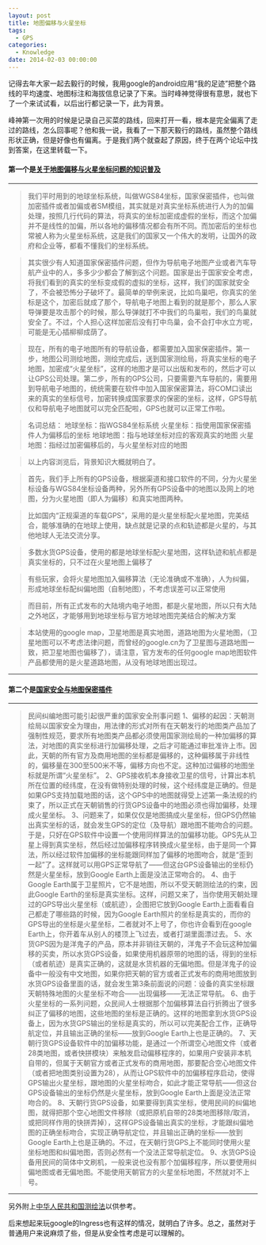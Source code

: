 ```yaml
---
layout: post
title: 地图偏移与火星坐标
tags:
  - GPS
categories:
  - Knowledge
date: 2014-02-03 00:00:00
---
```


记得去年大家一起去毅行的时候，我用google的android应用“我的足迹”把整个路线的平均速度、地图标注和海拔信息记录了下来。当时峰神觉得很有意思，就也下了一个来试试看，以后出行都记录一下，此为背景。

峰神第一次用的时候是记录自己买菜的路线，回来打开一看，根本是完全偏离了走过的路线，怎么回事呢？他和我一说，我看了一下那天毅行的路线，虽然整个路线形状正确，但是好像也有偏离。于是我们两个就查起了原因，终于在两个论坛中找到答案，在这里转载一下。


#### 第一个是[关于地图偏移与火星坐标问题的知识普及](http://www.foooooot.com/club/4/topic/740/)

<!-- more -->

---

>我们平时用到的地球坐标系统，叫做WGS84坐标，国家保密插件，也叫做加密插件或者加偏或者SM模组，其实就是对真实坐标系统进行人为的加偏处理，按照几行代码的算法，将真实的坐标加密成虚假的坐标，而这个加偏并不是线性的加偏，所以各地的偏移情况都会有所不同。而加密后的坐标也常被人称为火星坐标系统，这是我们的国家又一个伟大的发明，让国外的政府和企业等，都看不懂我们的坐标系统。

> 其实很少有人知道国家保密插件问题，但作为导航电子地图产业或者汽车导航产业中的人，多多少少都会了解到这个问题。国家是出于国家安全考虑，将我们看到的真实的坐标变成假的虚拟的坐标，这样，我们的国家就安全了，不会被恐怖分子破坏了。最简单的举例来说，比如鸟巢吧，你真实的坐标是这个，加密后就成了那个，导航电子地图上看到的就是那个，那么人家导弹要是攻击那个的时候，那么导弹就打不中我们的鸟巢啦，我们的鸟巢就安全了。不过，个人担心这样加密后没有打中鸟巢，会不会打中水立方呢，可能是无心插柳柳成荫了。

> 现在，所有的电子地图所有的导航设备，都需要加入国家保密插件。第一步，地图公司测绘地图，测绘完成后，送到国家测绘局，将真实坐标的电子地图，加密成“火星坐标”，这样的地图才是可以出版和发布的，然后才可以让GPS公司处理。第二步，所有的GPS公司，只要需要汽车导航的，需要用到导航电子地图的，统统需要在软件中加入国家保密算法，将COM口读出来的真实的坐标信号，加密转换成国家要求的保密的坐标，这样，GPS导航仪和导航电子地图就可以完全匹配啦，GPS也就可以正常工作啦。

>名词总结：
 地球坐标：指WGS84坐标系统
 火星坐标：指使用国家保密插件人为偏移后的坐标
 地球地图：指与地球坐标对应的客观真实的地图
 火星地图：指经过加密偏移后的，与火星坐标对应的地图

> 以上内容浏览后，背景知识大概就明白了。

> 首先，我们手上所有的GPS设备，根据渠道和接口软件的不同，分为火星坐标设备与WGS84坐标设备两种，另外所有GPS设备中的地图以及网上的地图，分为火星地图（即人为偏移）和真实地图两种。

> 比如国内“正规渠道的车载GPS”，采用的是火星坐标配火星地图，完美结合，能够准确的在地球上使用，缺点就是记录的点和轨迹都是火星的，与其他地球人无法交流分享。

> 多数水货GPS设备，使用的都是地球坐标配火星地图，这样轨迹和航点都是真实坐标的，只不过在火星地图上偏移了

> 有些玩家，会将火星地图加入偏移算法（无论准确或不准确），人为纠偏，形成地球坐标配纠偏地图（自制地图），不考虑误差可以正常使用

> 而目前，所有正式发布的大陆境内电子地图，都是火星地图，所以只有大陆之外地区，才能够用到地球坐标与官方地球地图完美结合的解决方案

> 本站使用的google map，卫星地图是真实地图，道路地图为火星地图，（卫星地图可以不考虑法律问题，而曾经的google.cn为了卫星图与道路地图一致，把卫星地图也偏移了），请注意，官方发布的任何google map地图软件产品都使用的是火星道路地图，从没有地球地图出现过。

---

#### 第二个是[国家安全与地图保密插件](http://122.226.111.98/bbs/viewthread.php?tid=13045992&bbsid=147)

---

> 民间纠编地图可能引起很严重的国家安全刑事问题
1、偏移的起因：天朝测绘局以国家安全为理由，用法律的形式对所有在天朝发行的地图类产品加了强制性规范，要求所有地图类产品都必须使用国家测绘局的一种加偏移的算法，对地图的真实坐标进行加偏移处理，之后才可能通过审批准许上市。因此，天朝的所有官方及商用地图的坐标都是偏移的，这种偏移属于非线性的，偏移量在300至500米不等，偏移方向也不定。这种加过偏移的地图坐标就是所谓“火星坐标”。
2、GPS接收机本身接收卫星的信号，计算出本机所在位置的经纬度，在没有做特别处理的时候，这个经纬度是正确的。但是如果GPS支持加载地图的话，这个GPS中的地图就得受上述第一条法规的约束了，所以正式在天朝销售的行货GPS设备中的地图必须也得加偏移，处理成火星坐标。
3、问题来了，如果仅仅是地图搞成火星坐标，但GPS仍然输出真实坐标的话，就会发生GPS的定位（及导航）跟地图不能吻合的问题。于是，只好在GPS软件中设置一个使用同样算法的加偏移功能。GPS先从卫星上得到真实坐标，然后经过加偏移程序转换成火星坐标，由于是同一个算法，所以经过软件加偏移的坐标能跟同样加了偏移的地图吻合，就是“歪到一起”了。这样就可以用GPS正常导航了——但这台GPS设备输出的坐标仍然是火星坐标，放到Google Earth上面是没法正常吻合的。
4、由于Google Earth属于卫星照片，它不是地图，所以不受天朝测绘法的约束，因此Google Earth的坐标是真实坐标。这样，问题又来了，当你使用天朝处理过的GPS导出火星坐标（或航迹），企图把它放到Google Earth上面看看自己都走了哪些路的时候，因为Google Earth照片的坐标是真实的，而你的GPS导出的坐标是火星坐标，二者就对不上号了，你也许会看到在google Earth上，你开着车从别人的楼顶上飞过去，或者打湖里面漂过去。
5、水货GPS因为是洋鬼子的产品，原本并非销往天朝的，洋鬼子不会玩这种加偏移的买卖，所以水货GPS设备，如果使用机器原带的地图的话，得到的坐标（或者航迹）是真实正确的，这就是水货机器的无偏地图。但是洋鬼子的设备中一般没有中文地图，如果你把天朝的官方或者正式发布的商用地图放到水货GPS设备里面的话，就会发生第3条前面说的问题：设备的真实坐标跟天朝特殊地图的火星坐标不吻合——出现偏移——无法正常导航。
6、由于火星坐标的一系列问题，众民间人士根据那个加偏移算法自行折腾出了很多纠正了偏移的地图，这些地图的坐标是正确的。这样的地图拿到水货GPS设备上，因为水货GPS输出的坐标是真实的，所以可以完美配合工作，正确导航定位，并且输出正确的坐标——放到Google Earth上也是正确的。
7、天朝行货GPS设备软件中的加偏移功能，是通过一个所谓空心地图文件（或者28类地图，或者快拼模块）来触发启动偏移程序的，如果用户安装非本机自带的，但属于天朝官方或者正式发布的商用地图，那要配合空心地图文件（或者把地图类别设置为28），从而让GPS软件中的加偏移程序启动，使得GPS输出火星坐标，跟地图的火星坐标吻合，如此才能正常导航——但这台GPS设备输出的坐标仍然是火星坐标，放到Google Earth上面是没法正常吻合的。
8、天朝行货GPS设备，如果要得到真实坐标，使用民间的纠偏地图，就得把那个空心地图文件移除（或把原机自带的28类地图移除/取消，或把同样作用的快拼弄掉），这样GPS设备输出真实的坐标，才能跟纠偏地图的正确坐标吻合，实现正确导航定位，并且输出正确的坐标——放到Google Earth上也是正确的。不过，在天朝行货GPS上不能同时使用火星坐标地图和纠偏地图，否则必然有一个没法正常导航定位。
9、水货GPS设备用民间的简体中文刷机，一般来说也没有那个加偏移程序，所以要使用纠偏地图或者无偏地图。不能使用天朝官方的火星坐标地图，不然就对不上号。

---

另外附上[中华人民共和国测绘法](http://www.gov.cn/ziliao/flfg/2005-08/05/content_20947.htm)以供参考。

后来想起来玩google的Ingress也有这样的情况，就明白了许多。总之，虽然对于普通用户来说麻烦了些，但是从安全性考虑是可以理解的。